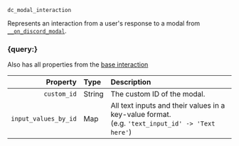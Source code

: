 `dc_modal_interaction`

Represents an interaction from a user's response to a modal from
[`__on_discord_modal`](/events/discord-modal.md).


### {query:}

Also has all properties from the [base interaction](/values/interactions/interaction.md)

|             Property | Type   | Description                                                                                        |
|---------------------:|:-------|:---------------------------------------------------------------------------------------------------|
|          `custom_id` | String | The custom ID of the modal.                                                                        |
| `input_values_by_id` | Map    | All text inputs and their values in a key-value format.<br>(e.g. `'text_input_id' -> 'Text here'`) |